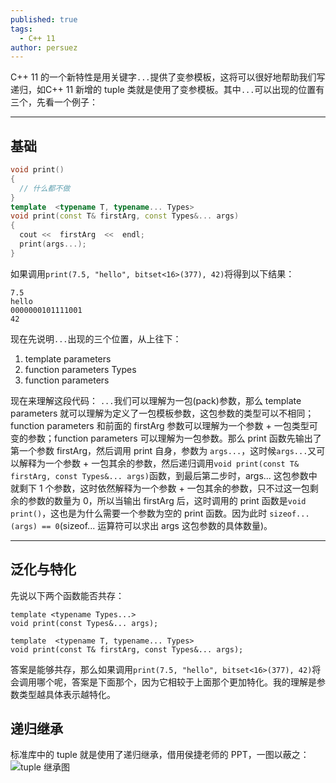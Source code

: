 ```yaml
---
published: true
tags:
  - C++ 11
author: persuez
---
```

C++ 11 的一个新特性是用关键字`...`提供了变参模板，这将可以很好地帮助我们写递归，如C++ 11 新增的 tuple 类就是使用了变参模板。其中`...`可以出现的位置有三个，先看一个例子：

---
## 基础
``` C++
void print()
{
  // 什么都不做
}
template  <typename T, typename... Types>
void print(const T& firstArg, const Types&... args)
{
  cout <<  firstArg  <<  endl;
  print(args...);
}
```
如果调用`print(7.5, "hello", bitset<16>(377), 42)`将得到以下结果：
```
7.5
hello
0000000101111001
42
```
现在先说明`...`出现的三个位置，从上往下：
1. template parameters
2. function parameters Types
3. function parameters

现在来理解这段代码：
`...`我们可以理解为一包(pack)参数，那么 template parameters 就可以理解为定义了一包模板参数，这包参数的类型可以不相同； function parameters 和前面的 firstArg 参数可以理解为一个参数 + 一包类型可变的参数；function parameters 可以理解为一包参数。那么 print 函数先输出了第一个参数 firstArg，然后调用 print 自身，参数为 `args...`，这时候`args...`又可以解释为一个参数 + 一包其余的参数，然后递归调用`void print(const T& firstArg, const Types&... args)`函数，到最后第二步时，args... 这包参数中就剩下 1 个参数，这时依然解释为一个参数 + 一包其余的参数，只不过这一包剩余的参数的数量为 0，所以当输出 firstArg 后，这时调用的 print 函数是`void print()`，这也是为什么需要一个参数为空的 print 函数。因为此时 `sizeof...(args) == 0`(sizeof... 运算符可以求出 args 这包参数的具体数量)。

---
## 泛化与特化
先说以下两个函数能否共存：
```
template <typename Types...>
void print(const Types&... args);

template  <typename T, typename... Types>
void print(const T& firstArg, const Types&... args);
```
答案是能够共存，那么如果调用`print(7.5, "hello", bitset<16>(377), 42)`将会调用哪个呢，答案是下面那个，因为它相较于上面那个更加特化。我的理解是参数类型越具体表示越特化。

## 递归继承
标准库中的 tuple 就是使用了递归继承，借用侯捷老师的 PPT，一图以蔽之：
![tuple 继承图](https://i.postimg.cc/fRmGtkkW/2019-02-28-11-40-31.png)
